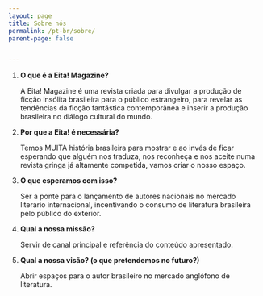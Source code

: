 ```yaml
---
layout: page
title: Sobre nós
permalink: /pt-br/sobre/
parent-page: false


---
```


1.  **O que é a Eita! Magazine?**

    A Eita! Magazine é uma revista criada para divulgar a produção de ficção insólita brasileira para o público estrangeiro, para revelar as tendências da ficção fantástica contemporânea e inserir a produção brasileira no diálogo cultural do mundo.

2. **Por que a Eita! é necessária?**

    Temos MUITA história brasileira para mostrar e ao invés de ficar esperando que alguém nos traduza, nos reconheça e nos aceite numa revista gringa já altamente competida, vamos criar o nosso espaço.

3. **O que esperamos com isso?**

    Ser a ponte para o lançamento de autores nacionais no mercado literário internacional, incentivando o consumo de literatura brasileira pelo público do exterior.

4. **Qual a nossa missão?**

    Servir de canal principal e referência do conteúdo apresentado.
 
5. **Qual a nossa visão? (o que pretendemos no futuro?)**

    Abrir espaços para o autor brasileiro no mercado anglófono de literatura.
